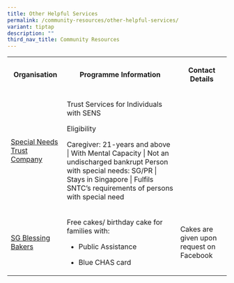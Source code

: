 ```yaml
---
title: Other Helpful Services
permalink: /community-resources/other-helpful-services/
variant: tiptap
description: ""
third_nav_title: Community Resources
---
```

<table style="minWidth: 75px">
<colgroup>
<col>
<col>
<col>
</colgroup>
<tbody>
<tr>
<th rowspan="1" colspan="1">
<p>Organisation</p>
</th>
<th rowspan="1" colspan="1">
<p>Programme Information</p>
</th>
<th rowspan="1" colspan="1">
<p>Contact Details</p>
</th>
</tr>
<tr>
<td rowspan="1" colspan="1">
<p><a href="https://www.sntc.org.sg/services/trust-services" rel="noopener nofollow" target="_blank">Special Needs Trust Company</a>
</p>
</td>
<td rowspan="1" colspan="1">
<p>Trust Services for Individuals with SENS</p>
<p></p>
<p>Eligibility</p>
<p>Caregiver: 21-years and above | With Mental Capacity | Not an undischarged
bankrupt Person with special needs: SG/PR | Stays in Singapore | Fulfils
SNTC’s requirements of persons with special need</p>
</td>
<td rowspan="1" colspan="1">
<p></p>
</td>
</tr>
<tr>
<td rowspan="1" colspan="1">
<p><a href="https://www.facebook.com/groups/sgblessingbaker" rel="noopener nofollow" target="_blank">SG Blessing Bakers</a>
</p>
</td>
<td rowspan="1" colspan="1">
<p>Free cakes/ birthday cake for families with:</p>
<ul data-tight="true" class="tight">
<li>
<p>Public Assistance</p>
</li>
<li>
<p>Blue CHAS card</p>
</li>
</ul>
</td>
<td rowspan="1" colspan="1">
<p>Cakes are given upon request on Facebook</p>
</td>
</tr>
</tbody>
</table>
<p></p>